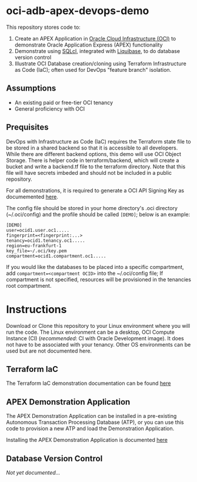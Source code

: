 # oci-adb-apex-devops-demo

This repository stores code to:

1. Create an APEX Application in [Oracle Cloud Infrastructure (OCI)](www.oracle.cloud) to demonstrate Oracle Application Express (APEX) functionality
2. Demonstrate using [SQLcl](https://www.oracle.com/uk/database/technologies/appdev/sqlcl.html), integrated with [Liquibase](https://www.liquibase.org/), to do database version control
3. Illustrate OCI Database creation/cloning using Terraform Infrastructure as Code (IaC); often used for DevOps "feature branch" isolation.

## Assumptions

* An existing paid or free-tier OCI tenancy
* General proficiency with OCI

## Prequisites

DevOps with Infrastructure as Code (IaC) requires the Terraform state file to be stored in a shared backend so that it is accessible to all developers.  While there are different backend options, this demo will use OCI Object Storage.  There is helper code in terraform/backend, which will create a bucket and write a backend.tf file to the terraform directory.  Note that this file will have secrets imbeded and should not be included in a public repository.



For all demonstrations, it is required to generate a OCI API Signing Key as documemented [here](https://docs.oracle.com/en-us/iaas/Content/API/Concepts/apisigningkey.htm#apisigningkey_topic_How_to_Generate_an_API_Signing_Key_Console).

The config file should be stored in your home directory's .oci directory (~/.oci/config) and the profile should be called `[DEMO]`; below is an example:
```
[DEMO]
user=ocid1.user.oc1.....
fingerprint=<fingerprint:...>
tenancy=ocid1.tenancy.oc1.....
region=eu-frankfurt-1
key_file=~/.oci/key.pem
compartment=ocid1.compartment.oc1.....
```

If you would like the databases to be placed into a specific compartment, add `compartment=<compartment OCID>` into the ~/.oci/config file; If compartment is not specified, resources will be provisioned in the tenancies root compartment.

# Instructions
Download or Clone this repository to your Linux environment where you will run the code.  The Linux environment can be a desktop, OCI Compute Instance (CI) (_recommended_: CI with Oracle Development image).  It does not have to be associated with your tenancy.  Other OS environments can be used but are not documented here.

## Terraform IaC
The Terraform IaC demonstration documentation can be found [here](doco/TERRAFORM_IAC.md)

## APEX Demonstration Application
The APEX Demonstration Application can be installed in a pre-existing Autonomous Transaction Processing Database (ATP), or you can use this code to provision a new ATP and load the Demonstration Application.

Installing the APEX Demonstration Application is documented [here](doco/APEX_DEMO.md)

## Database Version Control
_Not yet documented..._